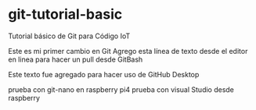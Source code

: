 # git-tutorial-basic
Tutorial básico de Git para Código IoT

 
 Este es mi primer cambio en Git
 Agrego esta línea de texto desde el editor en linea para hacer un pull desde GitBash
 
 Este texto fue agregado para hacer uso de GitHub Desktop

prueba con git-nano en raspberry pi4
prueba con visual Studio desde raspberry